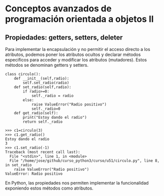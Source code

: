 # Conceptos avanzados de programación orientada a objetos II


## Propiedades: getters, setters, deleter

Para implementar la encapsulación y no permitir el acceso directo a los atributos, podemos poner los atributos ocultos y declarar métodos especificos para acceder y modificar los atributos (mutadores). Estos métodos se denominan getters y setters.

	class circulo():
		def __init__(self,radio):
			self.set_radio(radio)
		def set_radio(self,radio):
			if radio>=0:
				self._radio = radio
			else:
				raise ValueError("Radio positivo")
				self._radio=0
		def get_radio(self):
			print("Estoy dando el radio")
			return self._radio

	>>> c1=circulo(3)
	>>> c1.get_radio()
	Estoy dando el radio
	3
	>>> c1.set_radio(-1)
	Traceback (most recent call last):
	  File "<stdin>", line 1, in <module>
	  File "/home/jose/github/curso_python3/curso/u51/circulo.py", line 8, in set_radio
	    raise ValueError("Radio positivo")
	ValueError: Radio positivo

En Python, las propiedades nos permiten implementar la funcionalidad exponiendo estos métodos como atributos.